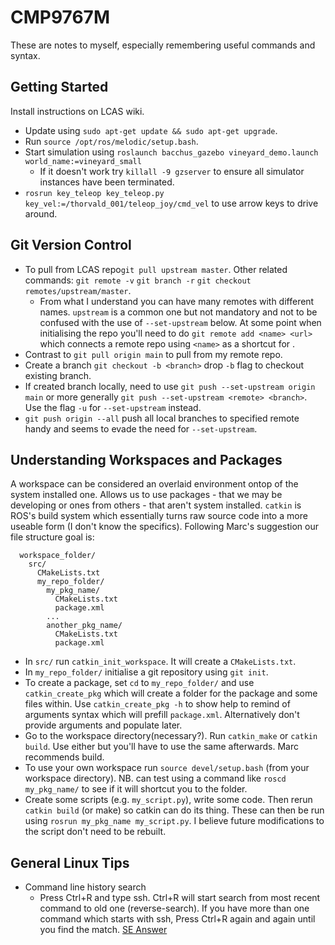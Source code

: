 # CMP9767M
These are notes to myself, especially remembering useful commands and syntax.

## Getting Started
Install instructions on LCAS wiki.
- Update using `sudo apt-get update && sudo apt-get upgrade`.
- Run `source /opt/ros/melodic/setup.bash`.
- Start simulation using `roslaunch bacchus_gazebo vineyard_demo.launch world_name:=vineyard_small`
  - If it doesn't work try `killall -9 gzserver` to ensure all simulator instances have been terminated.
- `rosrun key_teleop key_teleop.py key_vel:=/thorvald_001/teleop_joy/cmd_vel` to use arrow keys to drive around.

## Git Version Control
- To pull from LCAS repo`git pull upstream master`. Other related commands: `git remote -v` `git branch -r` `git checkout remotes/upstream/master`.
  - From what I understand you can have many remotes with different names. `upstream` is a common one but not mandatory and not to be confused with the use of `--set-upstream` below. At some point when initialising the repo you'll need to do `git remote add <name> <url>` which connects a remote repo using `<name>` as a shortcut for <url>.  
- Contrast to `git pull origin main` to pull from my remote repo.
- Create a branch `git checkout -b <branch>` drop `-b` flag to checkout existing branch.
- If created branch locally, need to use `git push --set-upstream origin main` or more generally `git push --set-upstream <remote> <branch>`. Use the flag `-u` for `--set-upstream` instead.
- `git push origin --all` push all local branches to specified remote handy and seems to evade the need for `--set-upstream`.
  
## Understanding Workspaces and Packages
A workspace can be considered an overlaid environment ontop of the system installed one. Allows us to use packages - that we may be developing or ones from others - that aren't system installed. `catkin` is ROS's build system which essentially turns raw source code into a more useable form (I don't know the specifics). Following Marc's suggestion our file structure goal is:
```
  workspace_folder/
    src/
      CMakeLists.txt
      my_repo_folder/
        my_pkg_name/
          CMakeLists.txt
          package.xml
        ...
        another_pkg_name/
          CMakeLists.txt
          package.xml
```
- In `src/` run `catkin_init_workspace`. It will create a `CMakeLists.txt`.
- In `my_repo_folder/` initialise a git repository using `git init`.
- To create a package, set `cd` to `my_repo_folder/` and use `catkin_create_pkg` which will create a folder for the package and some files within. Use `catkin_create_pkg -h` to show help to remind of arguments syntax which will prefill `package.xml`. Alternatively don't provide arguments and populate later.
- Go to the workspace directory(necessary?). Run `catkin_make` or `catkin build`. Use either but you'll have to use the same afterwards. Marc recommends build.
- To use your own workspace run `source devel/setup.bash` (from your workspace directory). NB. can test using a command like `roscd my_pkg_name/` to see if it will shortcut you to the folder.
- Create some scripts (e.g. `my_script.py`), write some code. Then rerun `catkin build` (or make) so catkin can do its thing. These can then be run using `rosrun my_pkg_name my_script.py`. I believe future modifications to the script don't need to be rebuilt.
  

## General Linux Tips
- Command line history search
  - Press Ctrl+R and type ssh. Ctrl+R will start search from most recent command to old one (reverse-search). If you have more than one command which starts with ssh, Press Ctrl+R again and again until you find the match. [SE Answer](https://askubuntu.com/a/74633)
